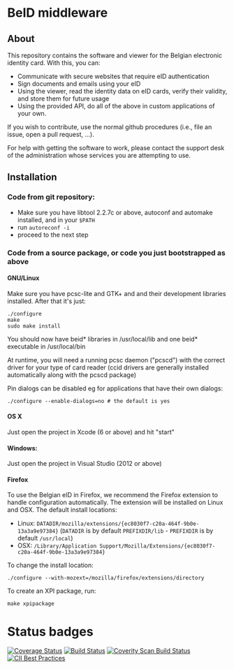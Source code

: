 # BeID middleware

## About

This repository contains the software and viewer for the Belgian
electronic identity card. With this, you can:
- Communicate with secure websites that require eID authentication
- Sign documents and emails using your eID
- Using the viewer, read the identity data on eID cards, verify their
  validity, and store them for future usage
- Using the provided API, do all of the above in custom applications of
  your own.

If you wish to contribute, use the normal github procedures (i.e., file
an issue, open a pull request, ...).

For help with getting the software to work, please contact the support
desk of the administration whose services you are attempting to use.

## Installation

### Code from git repository:

- Make sure you have libtool 2.2.7c or above, autoconf and automake installed, and in your `$PATH`
- run `autoreconf -i`
- proceed to the next step

### Code from a source package, or code you just bootstrapped as above

#### GNU/Linux

Make sure you have pcsc-lite and GTK+ and and their development libraries
installed. After that it's just:

    ./configure 
    make
    sudo make install

You should now have beid* libraries in /usr/local/lib and one beid* executable in /usr/local/bin

At runtime, you will need a running pcsc daemon ("pcscd") with the correct driver for your type of card reader
(ccid drivers are generally installed automatically along with the pcscd package)

Pin dialogs can be disabled eg for applications that have their own dialogs:

    ./configure --enable-dialogs=no # the default is yes

#### OS X

Just open the project in Xcode (6 or above) and hit "start"

#### Windows:

Just open the project in Visual Studio (2012 or above)

#### Firefox

To use the Belgian eID in Firefox, we recommend the Firefox extension to handle configuration automatically. 
The extension will be installed on Linux and OSX. The default install locations:

- Linux: `DATADIR/mozilla/extensions/{ec8030f7-c20a-464f-9b0e-13a3a9e97384}`
  (`DATADIR` is by default `PREFIXDIR/lib` - `PREFIXDIR` is by default `/usr/local`)
- OSX: `/Library/Application Support/Mozilla/Extensions/{ec8030f7-c20a-464f-9b0e-13a3a9e97384}`

To change the install location:
 
    ./configure --with-mozext=/mozilla/firefox/extensions/directory

To create an XPI package, run:
 
    make xpipackage   

# Status badges

[![Coverage Status](https://coveralls.io/repos/github/Fedict/eid-mw/badge.svg?branch=v4.2)](https://coveralls.io/github/Fedict/eid-mw?branch=v4.2) [![Build Status](https://travis-ci.org/Fedict/eid-mw.svg?branch=master)](https://travis-ci.org/Fedict/eid-mw) [![Coverity Scan Build Status](https://scan.coverity.com/projects/2576/badge.svg?flat=1)](https://scan.coverity.com/projects/eid-middleware) [![CII Best Practices](https://bestpractices.coreinfrastructure.org/projects/1067/badge)](https://bestpractices.coreinfrastructure.org/projects/1067)
